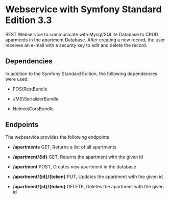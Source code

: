 Webservice with Symfony Standard Edition 3.3
========================

REST Webservice to communicate with Mysql/SQLite Database to CRUD aparments in the apartment Database.
After creating a new record, the user receives an e-mail with a security key to edit and delete the record.

Dependencies
--------------

In addition to the Symfony Standard Edition, the following dependencies were used:

  * FOS\RestBundle

  * JMS\SerializerBundle

  * Nelmio\CorsBundle

Endpoints
--------------

The webservice provides the following endpoints

  * **/apartments** GET, Returns a list of all apartments
  
  * **/apartment/{id}** GET, Returns the apartment with the given id
  
  * **/apartment** POST, Creates new apartment in the database
  
  * **/apartment/{id}/{token}** PUT, Updates the apartment with the given id
  
  * **/apartment/{id}/{token}** DELETE, Deletes the apartment with the given id